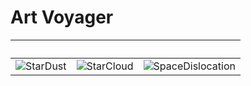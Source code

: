 # Art Voyager

&nbsp; | &nbsp; | &nbsp;
-------|--------|-------
![StarDust][StarDust] | ![StarCloud][StarCloud] | ![SpaceDislocation][SpaceDislocation]

[StarDust]:https://cdn.jsdelivr.net/gh/innofang/art-voyager/StarDust/StarDust.gif
[StarCloud]:https://cdn.jsdelivr.net/gh/innofang/art-voyager/StarCloud/StarCloud.gif
[SpaceDislocation]:https://cdn.jsdelivr.net/gh/innofang/art-voyager/SpaceDislocation/SpaceDislocation.gif